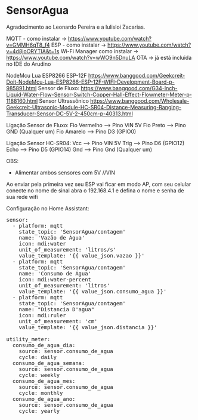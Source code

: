 # SensorAgua

Agradecimento ao Leonardo Pereira e a Iulisloi Zacarias.

  MQTT - como instalar -> https://www.youtube.com/watch?v=GMMH6qT8_f4
  ESP - como instalar -> https://www.youtube.com/watch?v=4d8joORYTIA&t=1s
  Wi-Fi Manager  como instalar -> https://www.youtube.com/watch?v=wWO9n5DnuLA
  OTA -> já está incluida no IDE do Arudino
  
  NodeMcu Lua ESP8266 ESP-12F
  https://www.banggood.com/Geekcreit-Doit-NodeMcu-Lua-ESP8266-ESP-12F-WIFI-Development-Board-p-985891.html
  Sensor de Fluxo:
  https://www.banggood.com/G34-Inch-Liquid-Water-Flow-Sensor-Switch-Copper-Hall-Effect-Flowmeter-Meter-p-1188160.html
  Sensor Ultrassônico
  https://www.banggood.com/Wholesale-Geekcreit-Ultrasonic-Module-HC-SR04-Distance-Measuring-Ranging-Transducer-Sensor-DC-5V-2-450cm-p-40313.html


  Ligação Sensor de Fluxo:
  Fio Vermelho --> Pino VIN 5V
  Fio Preto    --> Pino GND (Qualquer um)
  Fio Amarelo  --> Pino D3 (GPIO0)

  Ligação Sensor HC-SR04:
  Vcc  -->  Pino VIN 5V
  Trig -->  Pino D6 (GPIO12)
  Echo -->  Pino D5 (GPIO14)
  Gnd  -->  Pino Gnd (Qualquer um)

  OBS:
  - Alimentar ambos sensores com 5V //VIN

  Ao enviar pela primeira vez seu ESP vai ficar em modo AP, com seu celular conecte no nome de sinal abra o 192.168.4.1 e defina o nome e senha de sua rede wifi

Configuração no Home Assistant:
<pre>
sensor:
  - platform: mqtt
    state_topic: 'SensorAgua/contagem'
    name: 'Vazão de Água'
    icon: mdi:water
    unit_of_measurement: 'litros/s'
    value_template: '{{ value_json.vazao }}'
  - platform: mqtt
    state_topic: 'SensorAgua/contagem'
    name: 'Consumo de Água'
    icon: mdi:water-percent
    unit_of_measurement: 'litros'
    value_template: '{{ value_json.consumo_agua }}'
  - platform: mqtt
    state_topic: 'SensorAgua/contagem'
    name: "Distancia D'agua"
    icon: mdi:ruler
    unit_of_measurement: 'cm'
    value_template: '{{ value_json.distancia }}'

utility_meter:
  consumo_de_agua_dia:
    source: sensor.consumo_de_agua
    cycle: daily
  consumo_de_agua_semana:
    source: sensor.consumo_de_agua
    cycle: weekly
  consumo_de_agua_mes:
    source: sensor.consumo_de_agua
    cycle: monthly
  consumo_de_agua_ano:
    source: sensor.consumo_de_agua
    cycle: yearly
    </pre>
